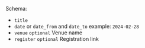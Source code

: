 Schema:
- `title`
- `date` or `date_from` and `date_to` example: `2024-02-28`
- `venue` `optional` Venue name
- `register` `optional` Registration link
